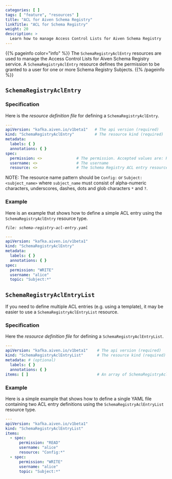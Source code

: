 ```yaml
---
categories: [ ]
tags: [ "feature", "resources" ]
title: "ACL for Aiven Schema Registry"
linkTitle: "ACL for Schema Registry"
weight: 20
description: >
  Learn how to manage Access Control Lists for Aiven Schema Registry
---
```


{{% pageinfo color="info" %}}
The `SchemaRegistryAclEntry` resources are used to manage the Access Control Lists for Aiven Schema Registry service. A
`SchemaRegistryAclEntry` resource defines the permission to be granted to a user for one or more Schema Registry
Subjects.
{{% /pageinfo %}}

## `SchemaRegistryAclEntry`

### Specification

Here is the _resource definition file_ for defining a `SchemaRegistryAclEntry`.

```yaml
---
apiVersion: "kafka.aiven.io/v1beta1"   # The api version (required)
kind: "SchemaRegistryAclEntry"         # The resource kind (required)
metadata:
  labels: { }
  annotations: { }
spec:
  permission: <>               # The permission. Accepted values are: READ, WRITE
  username: <>                 # The username
  resource: <>                 # The Schema Registry ACL entry resource name pattern
```

NOTE: The resource name pattern should be `Config:` or `Subject:<subject_name>` where `subject_name` must consist of
alpha-numeric characters, underscores, dashes, dots and glob characters `*` and `?`.

### Example

Here is an example that shows how to define a simple ACL entry using
the `SchemaRegistryAclEntry` resource type.

_`file: schema-registry-acl-entry.yaml`_

```yaml
---
apiVersion: "kafka.aiven.io/v1beta1"
kind: "SchemaRegistryAclEntry"
metadata:
  labels: { }
  annotations: { }
spec:
  permission: "WRITE"
  username: "alice"
  topic: "Subject:*"
```

## `SchemaRegistryAclEntryList`

If you need to define multiple ACL entries (e.g. using a template), it may be easier to use
a `SchemaRegistryAclEntryList` resource.

### Specification

Here the _resource definition file_ for defining a `SchemaRegistryAclEntryList`.

```yaml
---
apiVersion: "kafka.aiven.io/v1beta1"    # The api version (required)
kind: "SchemaRegistryAclEntryList"      # The resource kind (required)
metadata: # (optional)
  labels: { }
  annotations: { }
items: [ ]                              # An array of SchemaRegistryAclEntry
```

### Example

Here is a simple example that shows how to define a single YAML file containing two ACL entry definitions using
the `SchemaRegistryAclEntryList` resource type.

```yaml
---
apiVersion: "kafka.aiven.io/v1beta1"
kind: "SchemaRegistryAclEntryList"
items:
  - spec:
      permission: "READ"
      username: "alice"
      resource: "Config:*"
  - spec:
      permission: "WRITE"
      username: "alice"
      topic: "Subject:*"
```